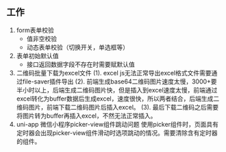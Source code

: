 ## 工作

1. form表单校验
   * 值非空校验
   * 动态表单校验（切换开关，单选框等）
2. 表单初始默认值
   * 接口返回数据字段不存在时需要赋默认值
3. 二维码批量下载为excel文件
  (1). excel js无法正常导出excel格式文件需要通过file-saver插件导出 
  (2). 前端生成base64二维码图片速度太慢，3000+要半小时以上，后端生成二维码图片快，但是插入到excel速度太慢，前端通过excel转化为buffer数据后生成excel，速度很快，所以两者结合，后端生成二维码图片，前端下载二维码图片后插入excel。
  (3). 最后下载二维码之后需要将图片转为buffer再插入excel，不然无法正常插入。
4. uni-app 微信小程序picker-view组件跳动问题
  使用picker组件时，页面具有定时器会出现picker-view组件滑动时选项跳动的情况。需要清除含有定时器的组件。
